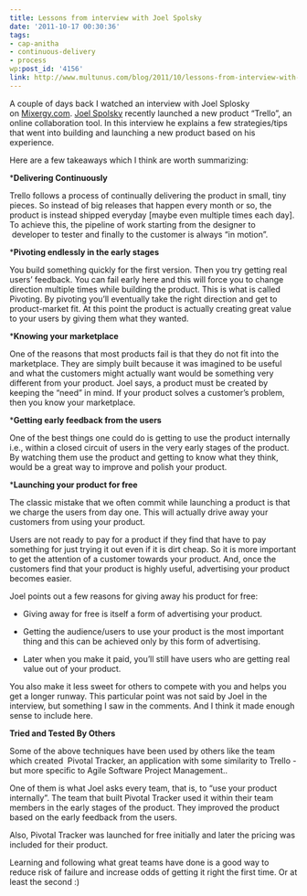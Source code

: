 ```yaml
---
title: Lessons from interview with Joel Spolsky
date: '2011-10-17 00:30:36'
tags:
- cap-anitha
- continuous-delivery
- process
wp:post_id: '4156'
link: http://www.multunus.com/blog/2011/10/lessons-from-interview-with-joel-spolsky/
---
```


A couple of days back I watched an interview with Joel Splosky on [Mixergy.com](http://mixergy.com/trello-joel-spolsky-interview/). [Joel Spolsky](http://www.joelonsoftware.com/AboutMe.html) recently launched a new product “Trello”, an online collaboration tool. In this interview he explains a few strategies/tips that went into building and launching a new product based on his experience.


Here are a few takeaways which I think are worth summarizing:


***Delivering Continuously**


Trello follows a process of continually delivering the product in small, tiny pieces. So instead of big releases that happen every month or so, the product is instead shipped everyday [maybe even multiple times each day]. To achieve this, the pipeline of work starting from the designer to  developer to tester and finally to the customer is always “in motion”.


***Pivoting endlessly in the early stages**


You build something quickly for the first version. Then you try getting real users’ feedback. You can fail early here and this will force you to change direction multiple times while building the product. This is what is called 
Pivoting. By pivoting you’ll eventually take the right direction and get to product-market fit. At this point the product is actually creating great value to your users by giving them what they wanted.


***Knowing your marketplace**


One of the reasons that most products fail is that they do not fit into the marketplace. They are simply built because it was imagined to be useful and what the customers might actually want would be something very different from your product. Joel says, a product must be created by keeping the “need” in mind. If your product solves a customer’s problem, then you know your marketplace.


***Getting early feedback from the users**


One of the best things one could do is getting to use the product internally i.e., within a closed circuit of users in the very early stages of the product. By watching them use the product and getting to know what they think, would be a great way to improve and polish your product.


***Launching your product for free**


The classic mistake that we often commit while launching a product is that we charge the users from day one. This will actually drive away your customers from using your product.


Users are not ready to pay for a product if they find that have to pay something for just trying it out even if it is dirt cheap. So it is more important to get the attention of a customer towards your product. And, once the customers find that your product is highly useful, advertising your product becomes easier.


Joel points out a few reasons for giving away his product for free:


* Giving away for free is itself a form of advertising your product.

    
* Getting the audience/users to use your product is the most important thing and this can be achieved only by this form of advertising.

    
* Later when you make it paid, you’ll still have users who are getting real value out of your product.


You also make it less sweet for others to compete with you and helps you get a longer runway. This particular point was not said by Joel in the interview, but something I saw in the comments. And I think it made enough sense to include here.


**Tried and Tested By Others**


Some of the above techniques have been used by others like the team which created 
Pivotal Tracker, an application with some similarity to Trello - but more specific to Agile Software Project Management..


One of them is what Joel asks every team, that is, to “use your product internally”. The team that built Pivotal Tracker used it within their team members in the early stages of the product. They improved the product based on the early feedback from the users.


Also, Pivotal Tracker was launched for free initially and later the pricing was included for their product.


Learning and following what great teams have done is a good way to reduce risk of failure and increase odds of getting it right the first time. Or at least the second :)
